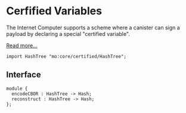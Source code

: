 # Cerfified Variables

The Internet Computer supports a scheme where a canister can sign a payload by
declaring a special "certified variable".

[Read more...](https://internetcomputer.org/how-it-works/response-certification/)

```motoko
import HashTree "mo:core/certified/HashTree";
```

## Interface

```motoko
module {
  encodeCBOR : HashTree -> Hash;
  reconstruct : HashTree -> Hash;
};
```
